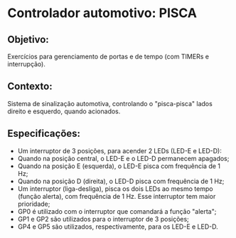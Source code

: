 # Controlador automotivo: PISCA

## Objetivo:
Exercícios para gerenciamento de portas e de tempo (com TIMERs e interrupção).

## Contexto: 
Sistema de sinalização automotiva, controlando o "pisca-pisca" lados direito e esquerdo,
quando acionados.

## Especificações:
* Um interruptor de 3 posições, para acender 2 LEDs (LED-E e LED-D):
* Quando na posição central, o LED-E e o LED-D permanecem apagados;
* Quando na posição E (esquerda), o LED-E pisca com frequência de 1 Hz;
* Quando na posição D (direita), o LED-D pisca com frequência de 1 Hz;
* Um interruptor (liga-desliga), pisca os dois LEDs ao mesmo tempo (função alerta), com
frequência de 1 Hz. Esse interruptor tem maior prioridade;
* GP0 é utilizado com o interruptor que comandará a função "alerta";
* GP1 e GP2 são utilizados para o interruptor de 3 posições;
* GP4 e GP5 são utilizados, respectivamente, para os LED-E e LED-D.
